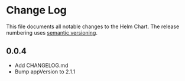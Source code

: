 # Change Log

This file documents all notable changes to the Helm Chart.
The release numbering uses [semantic versioning](http://semver.org).

## 0.0.4

- Add CHANGELOG.md
- Bump appVersion to 2.1.1